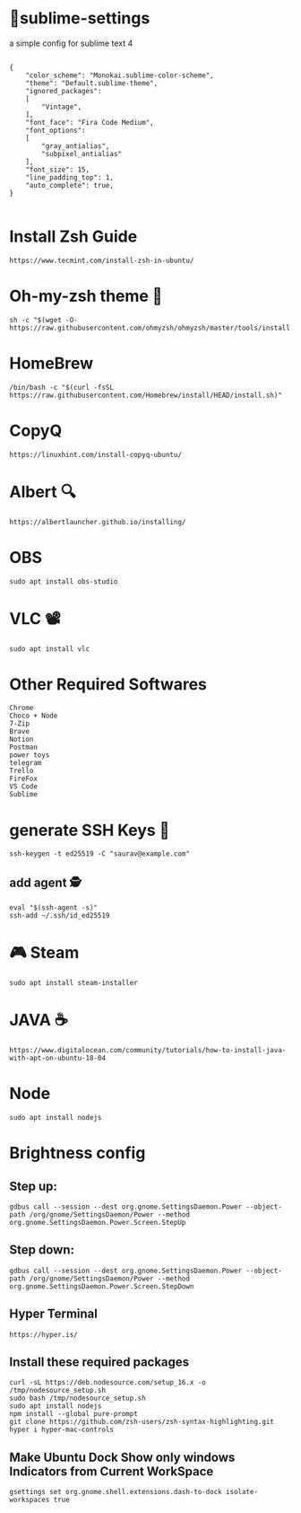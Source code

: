 # 📒sublime-settings
a simple config for sublime text 4

```

{
	"color_scheme": "Monokai.sublime-color-scheme",
	"theme": "Default.sublime-theme",
	"ignored_packages":
	[
		"Vintage",
	],
	"font_face": "Fira Code Medium",
	"font_options":
	[
	    "gray_antialias",
	    "subpixel_antialias"
	],
	"font_size": 15,
	"line_padding_top": 1,
	"auto_complete": true,
}


```

# Install Zsh Guide
```
https://www.tecmint.com/install-zsh-in-ubuntu/
```
# Oh-my-zsh theme 🎴
```
sh -c "$(wget -O- https://raw.githubusercontent.com/ohmyzsh/ohmyzsh/master/tools/install.sh)"
```

# HomeBrew 
```
/bin/bash -c "$(curl -fsSL https://raw.githubusercontent.com/Homebrew/install/HEAD/install.sh)"
```
# CopyQ
```
https://linuxhint.com/install-copyq-ubuntu/
```
# Albert 🔍
```
https://albertlauncher.github.io/installing/
```
# OBS
```
sudo apt install obs-studio
```
# VLC 📽
```
sudo apt install vlc
```
# Other Required Softwares
```
Chrome
Choco + Node
7-Zip
Brave
Notion
Postman
power toys
telegram
Trello
FireFox
VS Code
Sublime
```
# generate SSH Keys 🔐
```
ssh-keygen -t ed25519 -C "saurav@example.com"
```
## add agent 🕵️
```
eval "$(ssh-agent -s)"
ssh-add ~/.ssh/id_ed25519
```
# 🎮 Steam
```
sudo apt install steam-installer
```
# JAVA ☕
```
https://www.digitalocean.com/community/tutorials/how-to-install-java-with-apt-on-ubuntu-18-04
```
# Node
```
sudo apt install nodejs
```
# Brightness config
## Step up:
```
gdbus call --session --dest org.gnome.SettingsDaemon.Power --object-path /org/gnome/SettingsDaemon/Power --method org.gnome.SettingsDaemon.Power.Screen.StepUp
```

## Step down:
```
gdbus call --session --dest org.gnome.SettingsDaemon.Power --object-path /org/gnome/SettingsDaemon/Power --method org.gnome.SettingsDaemon.Power.Screen.StepDown
```

## Hyper Terminal

```
https://hyper.is/
```
## Install these required packages
```
curl -sL https://deb.nodesource.com/setup_16.x -o /tmp/nodesource_setup.sh
sudo bash /tmp/nodesource_setup.sh
sudo apt install nodejs
npm install --global pure-prompt
git clone https://github.com/zsh-users/zsh-syntax-highlighting.git
hyper i hyper-mac-controls
```

## Make Ubuntu Dock Show only windows Indicators from Current WorkSpace
```
gsettings set org.gnome.shell.extensions.dash-to-dock isolate-workspaces true
```









